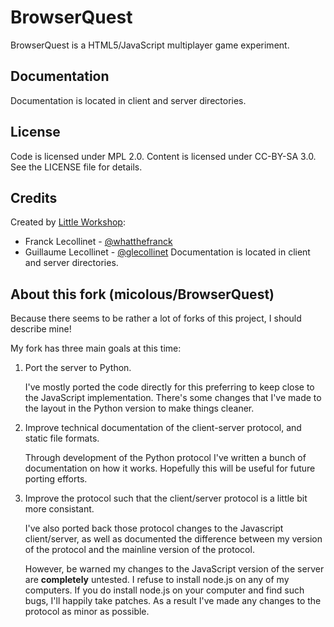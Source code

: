 # BrowserQuest #

BrowserQuest is a HTML5/JavaScript multiplayer game experiment.


## Documentation ##

Documentation is located in client and server directories.


## License ##

Code is licensed under MPL 2.0. Content is licensed under CC-BY-SA 3.0.
See the LICENSE file for details.


## Credits ##

Created by [Little Workshop](http://www.littleworkshop.fr):

* Franck Lecollinet - [@whatthefranck](http://twitter.com/whatthefranck)
* Guillaume Lecollinet - [@glecollinet](http://twitter.com/glecollinet)
Documentation is located in client and server directories.

## About this fork (micolous/BrowserQuest) ##

Because there seems to be rather a lot of forks of this project, I should describe mine!

My fork has three main goals at this time:

 1. Port the server to Python.
   
    I've mostly ported the code directly for this preferring to keep close to the JavaScript implementation.  There's some changes that I've made to the layout in the Python version to make things cleaner.
    
 2. Improve technical documentation of the client-server protocol, and static file formats.
    
    Through development of the Python protocol I've written a bunch of documentation on how it works.  Hopefully this will be useful for future porting efforts.
    
 3. Improve the protocol such that the client/server protocol is a little bit more consistant. 
    
    I've also ported back those protocol changes to the Javascript client/server, as well as documented the difference between my version of the protocol and the mainline version of the protocol.
    
    However, be warned my changes to the JavaScript version of the server are **completely** untested.  I refuse to install node.js on any of my computers.  If you do install node.js on your computer and find such bugs, I'll happily take patches.  As a result I've made any changes to the protocol as minor as possible.